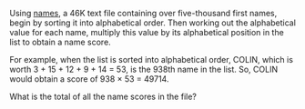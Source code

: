 Using [names](./names.txt), a 46K text file containing over five-thousand first names, 
begin by sorting it into alphabetical order. Then working out the alphabetical value for each name, 
multiply this value by its alphabetical position in the list to obtain a name score.

For example, when the list is sorted into alphabetical order, COLIN, which is worth 3 + 15 + 12 + 9 + 14 = 53, is the 938th name in the list. So, COLIN would obtain a score of 938 × 53 = 49714.

What is the total of all the name scores in the file?